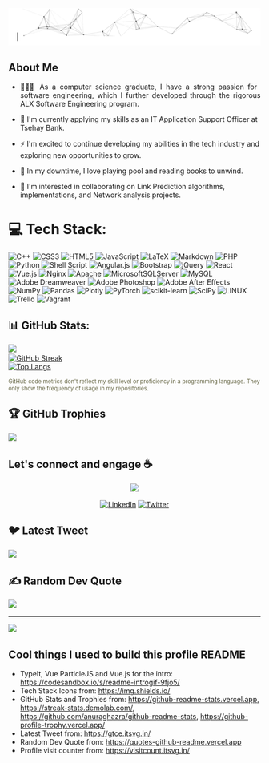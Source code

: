 <img src="intro.gif"/>

## About Me
- <div style="text-align: justify">👨🏽‍💻 As a computer science graduate, I have a strong passion for software engineering, which I further developed through the rigorous ALX Software Engineering program. 
- 🏦 I'm currently applying my skills as an IT Application Support Officer at Tsehay Bank. 
- ⚡ I'm excited to continue developing my abilities in the tech industry and exploring new opportunities to grow. 
- 🎱 In my downtime, I love playing pool and reading books to unwind. </div>

- 👯 I'm interested in collaborating on Link Prediction algorithms, implementations, and Network analysis projects.

# 💻 Tech Stack:
![C++](https://img.shields.io/badge/c++-%2300599C.svg?style=plastic&logo=c%2B%2B&logoColor=white) ![CSS3](https://img.shields.io/badge/css3-%231572B6.svg?style=plastic&logo=css3&logoColor=white) ![HTML5](https://img.shields.io/badge/html5-%23E34F26.svg?style=plastic&logo=html5&logoColor=white) ![JavaScript](https://img.shields.io/badge/javascript-%23323330.svg?style=plastic&logo=javascript&logoColor=%23F7DF1E) ![LaTeX](https://img.shields.io/badge/latex-%23008080.svg?style=plastic&logo=latex&logoColor=white) ![Markdown](https://img.shields.io/badge/markdown-%23000000.svg?style=plastic&logo=markdown&logoColor=white) ![PHP](https://img.shields.io/badge/php-%23777BB4.svg?style=plastic&logo=php&logoColor=white) ![Python](https://img.shields.io/badge/python-3670A0?style=plastic&logo=python&logoColor=ffdd54) ![Shell Script](https://img.shields.io/badge/shell_script-%23121011.svg?style=plastic&logo=gnu-bash&logoColor=white) ![Angular.js](https://img.shields.io/badge/angular.js-%23E23237.svg?style=plastic&logo=angularjs&logoColor=white) ![Bootstrap](https://img.shields.io/badge/bootstrap-%23563D7C.svg?style=plastic&logo=bootstrap&logoColor=white) ![jQuery](https://img.shields.io/badge/jquery-%230769AD.svg?style=plastic&logo=jquery&logoColor=white) ![React](https://img.shields.io/badge/react-%2320232a.svg?style=plastic&logo=react&logoColor=%2361DAFB) ![Vue.js](https://img.shields.io/badge/vuejs-%2335495e.svg?style=plastic&logo=vuedotjs&logoColor=%234FC08D) ![Nginx](https://img.shields.io/badge/nginx-%23009639.svg?style=plastic&logo=nginx&logoColor=white) ![Apache](https://img.shields.io/badge/apache-%23D42029.svg?style=plastic&logo=apache&logoColor=white) ![MicrosoftSQLServer](https://img.shields.io/badge/Microsoft%20SQL%20Sever-CC2927?style=plastic&logo=microsoft%20sql%20server&logoColor=white) ![MySQL](https://img.shields.io/badge/mysql-%2300f.svg?style=plastic&logo=mysql&logoColor=white) ![Adobe Dreamweaver](https://img.shields.io/badge/Adobe%20Dreamweaver-FF61F6.svg?style=plastic&logo=Adobe%20Dreamweaver&logoColor=white) ![Adobe Photoshop](https://img.shields.io/badge/adobephotoshop-%2331A8FF.svg?style=plastic&logo=adobephotoshop&logoColor=white) ![Adobe After Effects](https://img.shields.io/badge/Adobe%20After%20Effects-9999FF.svg?style=plastic&logo=Adobe%20After%20Effects&logoColor=white) ![NumPy](https://img.shields.io/badge/numpy-%23013243.svg?style=plastic&logo=numpy&logoColor=white) ![Pandas](https://img.shields.io/badge/pandas-%23150458.svg?style=plastic&logo=pandas&logoColor=white) ![Plotly](https://img.shields.io/badge/Plotly-%233F4F75.svg?style=plastic&logo=plotly&logoColor=white) ![PyTorch](https://img.shields.io/badge/PyTorch-%23EE4C2C.svg?style=plastic&logo=PyTorch&logoColor=white) ![scikit-learn](https://img.shields.io/badge/scikit--learn-%23F7931E.svg?style=plastic&logo=scikit-learn&logoColor=white) ![SciPy](https://img.shields.io/badge/SciPy-%230C55A5.svg?style=plastic&logo=scipy&logoColor=%white) ![LINUX](https://img.shields.io/badge/Linux-FCC624?style=plastic&logo=linux&logoColor=black) ![Trello](https://img.shields.io/badge/Trello-%23026AA7.svg?style=plastic&logo=Trello&logoColor=white) ![Vagrant](https://img.shields.io/badge/vagrant-%231563FF.svg?style=plastic&logo=vagrant&logoColor=white)

## 📊 GitHub Stats:
![](https://github-readme-stats.vercel.app/api?username=dave-dawa&theme=light&hide_border=false&include_all_commits=true&count_private=true)<br/>
[![GitHub Streak](https://streak-stats.demolab.com/?user=dave-dawa)](https://git.io/streak-stats)<br>
[![Top Langs](https://github-readme-stats.vercel.app/api/top-langs/?username=dave-dawa&theme=light&hide_border=false&include_all_commits=true&count_private=true&layout=compact)](https://github.com/anuraghazra/github-readme-stats)

<div class="disclaimer" style="font-size: 0.8em; color: #664;">
  <p><span>GitHub code metrics don't reflect my skill level or proficiency in a programming language. They only show the frequency of usage in my repositories.</span></p>
</div>

## 🏆 GitHub Trophies
![](https://github-profile-trophy.vercel.app/?username=dave-dawa&theme=flat&no-frame=false&no-bg=false&margin-w=4)

## Let's connect and engage ☕

<div id="header" align="center">
  <img src="https://media.giphy.com/media/WySK0nQiJKLy25HLhp/giphy.gif" width="200"/>
  
  [![LinkedIn](https://img.shields.io/badge/LinkedIn-%230077B5.svg?logo=linkedin&logoColor=white)](https://linkedin.com/in/dawit-aklilu)
  [![Twitter](https://img.shields.io/badge/Twitter-%231DA1F2.svg?logo=Twitter&logoColor=white)](https://twitter.com/DawitDejene)	  
</div>

## 🐦 Latest Tweet
[![](https://gtce.itsvg.in/api?username=DawitDejene&theme=default)](https://github.com/VishwaGauravIn/github-twitter-card-embed)

## ✍️ Random Dev Quote
![](https://quotes-github-readme.vercel.app/api?type=horizontal&theme=light)

---
[![](https://visitcount.itsvg.in/api?id=dave-dawa&icon=0&color=0)](https://visitcount.itsvg.in)

## Cool things I used to build this profile README

- TypeIt, Vue ParticleJS and Vue.js for the intro: https://codesandbox.io/s/readme-introgif-9fjo5/
- Tech Stack Icons from: https://img.shields.io/
- GitHub Stats and Trophies from: https://github-readme-stats.vercel.app, https://streak-stats.demolab.com/, https://github.com/anuraghazra/github-readme-stats, https://github-profile-trophy.vercel.app/
- Latest Tweet from: https://gtce.itsvg.in/
- Random Dev Quote from: https://quotes-github-readme.vercel.app
- Profile visit counter from: https://visitcount.itsvg.in/
